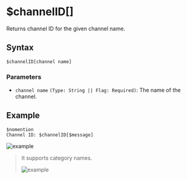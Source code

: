 # $channelID[]
Returns channel ID for the given channel name.

## Syntax
```
$channelID[channel name]
```
### Parameters
- `channel name` `(Type: String || Flag: Required)`: The name of the channel.
## Example
```
$nomention
Channel ID: $channelID[$message]
```
![example](https://user-images.githubusercontent.com/113303649/212722828-a31bf8c7-127b-472f-bc12-52cf30bd49d1.png)

> It supports category names.
>
> ![example](https://user-images.githubusercontent.com/113303649/212723060-6a914e0b-b32a-49d4-9ea2-495cef2cff1d.png)
